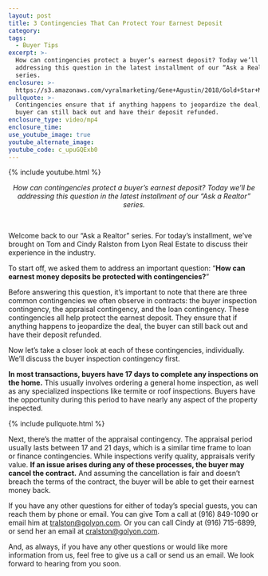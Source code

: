 ```yaml
---
layout: post
title: 3 Contingencies That Can Protect Your Earnest Deposit
category:
tags:
  - Buyer Tips
excerpt: >-
  How can contingencies protect a buyer’s earnest deposit? Today we’ll be
  addressing this question in the latest installment of our “Ask a Realtor”
  series.
enclosure: >-
  https://s3.amazonaws.com/vyralmarketing/Gene+Agustin/2018/Gold+Star+Mortgage+Financial-+Protecting+Earnest+Money+Deposit+with+Contingencies.mp4
pullquote: >-
  Contingencies ensure that if anything happens to jeopardize the deal, the
  buyer can still back out and have their deposit refunded.
enclosure_type: video/mp4
enclosure_time:
use_youtube_image: true
youtube_alternate_image:
youtube_code: c_upuGQExb0
---
```


{% include youtube.html %}

<p style="text-align: center;"><em>How can contingencies protect a buyer’s earnest deposit? Today we’ll be addressing this question in the latest installment of our “Ask a Realtor” series.</em></p>

<center>&nbsp;</center>

Welcome back to our “Ask a Realtor” series. For today’s installment, we’ve brought on Tom and Cindy Ralston from Lyon Real Estate to discuss their experience in the industry.

To start off, we asked them to address an important question: “**How can earnest money deposits be protected with contingencies?**”

Before answering this question, it’s important to note that there are three common contingencies we often observe in contracts: the buyer inspection contingency, the appraisal contingency, and the loan contingency. These contingencies all help protect the earnest deposit. They ensure that if anything happens to jeopardize the deal, the buyer can still back out and have their deposit refunded.

Now let’s take a closer look at each of these contingencies, individually. We’ll discuss the buyer inspection contingency first.

**In most transactions, buyers have 17 days to complete any inspections on the home.** This usually involves ordering a general home inspection, as well as any specialized inspections like termite or roof inspections. Buyers have the opportunity during this period to have nearly any aspect of the property inspected.

{% include pullquote.html %}

Next, there’s the matter of the appraisal contingency. The appraisal period usually lasts between 17 and 21 days, which is a similar time frame to loan or finance contingencies. While inspections verify quality, appraisals verify value. **If an issue arises during any of these processes, the buyer may cancel the contract.** And assuming the cancellation is fair and doesn’t breach the terms of the contract, the buyer will be able to get their earnest money back.

If you have any other questions for either of today’s special guests, you can reach them by phone or email. You can give Tom a call at (916) 849-1090 or email him at [tralston@golyon.com](mailto:tralston@golyon.com). Or you can call Cindy at (916) 715-6899, or send her an email at [cralston@golyon.com](mailto:cralston@golyon.com).

And, as always, if you have any other questions or would like more information from us, feel free to give us a call or send us an email. We look forward to hearing from you soon.